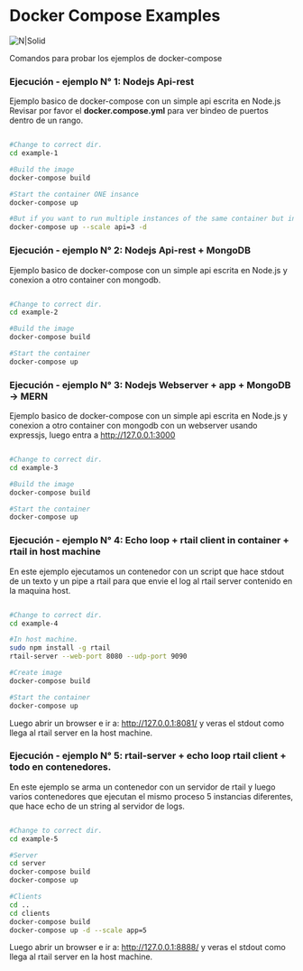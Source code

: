 # Docker Compose Examples

![N|Solid](https://www.openshift.org/img/logo-docker-h.svg)

Comandos para probar los ejemplos de docker-compose

### Ejecución - ejemplo N° 1: Nodejs Api-rest

Ejemplo basico de docker-compose con un simple api escrita en Node.js
Revisar por favor el **docker.compose.yml** para ver bindeo de puertos dentro de un rango.
```sh

#Change to correct dir.
cd example-1

#Build the image
docker-compose build

#Start the container ONE insance
docker-compose up

#But if you want to run multiple instances of the same container but in differents ports.
docker-compose up --scale api=3 -d
```

### Ejecución - ejemplo N° 2: Nodejs Api-rest + MongoDB

Ejemplo basico de docker-compose con un simple api escrita en Node.js y conexion a otro container con mongodb.
```sh

#Change to correct dir.
cd example-2

#Build the image
docker-compose build

#Start the container
docker-compose up

```

### Ejecución - ejemplo N° 3: Nodejs Webserver + app + MongoDB -> MERN

Ejemplo basico de docker-compose con un simple api escrita en Node.js y conexion a otro container con mongodb con un webserver usando expressjs, luego entra a http://127.0.0.1:3000
```sh

#Change to correct dir.
cd example-3

#Build the image
docker-compose build

#Start the container
docker-compose up

```

### Ejecución - ejemplo N° 4: Echo loop + rtail client in container + rtail in host machine

En este ejemplo ejecutamos un contenedor con un script que hace stdout de un texto y un pipe a rtail para que envie
el log al rtail server contenido en la maquina host.

```sh

#Change to correct dir.
cd example-4

#In host machine.
sudo npm install -g rtail
rtail-server --web-port 8080 --udp-port 9090

#Create image
docker-compose build

#Start the container
docker-compose up

```
Luego abrir un browser e ir a: http://127.0.0.1:8081/ y veras el stdout como llega al rtail server en la host machine.


### Ejecución - ejemplo N° 5: rtail-server + echo loop rtail client + todo en contenedores.

En este ejemplo se arma un contenedor con un servidor de rtail y luego varios contenedores que ejecutan el mismo proceso 5 instancias diferentes, que hace echo de un string al servidor de logs.

```sh

#Change to correct dir.
cd example-5

#Server
cd server
docker-compose build
docker-compose up

#Clients
cd ..
cd clients
docker-compose build
docker-compose up -d --scale app=5
```
Luego abrir un browser e ir a: http://127.0.0.1:8888/ y veras el stdout como llega al rtail server en la host machine.
